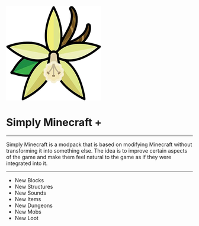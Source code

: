 ![Logo](https://raw.githubusercontent.com/sephiroth1993/Simply-Exploration-/main/background.png)

# Simply Minecraft +


------------



Simply Minecraft is a modpack that is based on modifying Minecraft without transforming it into something else.
The idea is to improve certain aspects of the game and make them feel natural to the game as if they were integrated into it.


------------



- New Blocks
- New Structures
- New Sounds
- New Items
- New Dungeons
- New Mobs
- New Loot